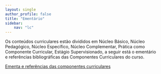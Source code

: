 ```yaml
---
layout: single
author_profile: false
title: "Ementário"
sidebar:
    nav: "lc"
---
```


Os conteúdos curriculares estão divididos em Núcleo Básico, Núcleo Pedagógico, Núcleo Específico, Núcleo Complementar, Prática como Componente Curricular, Estágio Supervisionado, a seguir está o ementário e referências bibliográficas das Componentes Curriculares do curso.

[Ementa e referências das componentes curriculares](/assets/lc/ementario.pdf) 